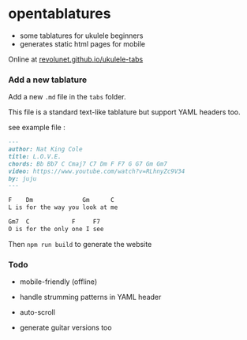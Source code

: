 # opentablatures

 - some tablatures for ukulele beginners
 - generates static html pages for mobile

Online at <a href="http://revolunet.github.io/ukulele-tabs">revolunet.github.io/ukulele-tabs</a>

### Add a new tablature

Add a new `.md` file in the `tabs` folder.

This file is a standard text-like tablature but support YAML headers too.

see example file :

```md
---
author: Nat King Cole
title: L.O.V.E.
chords: Bb Bb7 C Cmaj7 C7 Dm F F7 G G7 Gm Gm7
video: https://www.youtube.com/watch?v=RLhnyZc9V34
by: juju
---

F    Dm              Gm      C
L is for the way you look at me

Gm7  C            F     F7
O is for the only one I see
```

Then `npm run build` to generate the website

### Todo

 - mobile-friendly (offline)

 - handle strumming patterns in YAML header

 - auto-scroll

 - generate guitar versions too
